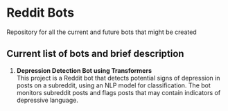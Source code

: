 # Reddit Bots

Repository for all the current and future bots that might be created

## Current list of bots and brief description

1) **Depression Detection Bot using Transformers** <br>
This project is a Reddit bot that detects potential signs of depression in posts on a subreddit, using an NLP model for classification. The bot monitors subreddit posts and flags posts that may contain indicators of depressive language.
